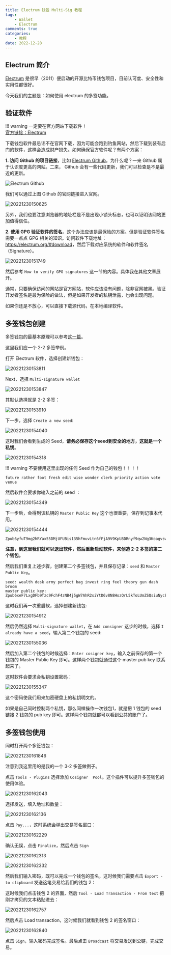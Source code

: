 ```yaml
---
title: Electrum 钱包 Multi-Sig 教程
tags:
    - Wallet
    - Electrum
comments: true
categories: 
    - 教程
date: 2022-12-28
---
```


## Electrum 简介

[Electrum](https://electrum.org/#home) 是很早（2011）便启动的开源比特币钱包项目，目前认可度、安全性和实用性都很好。 

今天我们的主题是：如何使用 electrum 的多签功能。

## 验证软件

!!! warning
    一定要在官方网站下载软件！  
    [官方链接：Electrum](https://electrum.org/#home) 

下载钱包软件最忌讳不在官网下载，因为可能会跑到钓鱼网站，然后下载到装有后门的软件，这样会造成财产损失。如何确保官方软件呢？有两个方案：

**1. 访问 Github 的项目链接**，比如 [Electrum Github](https://github.com/spesmilo/electrum)。为什么呢？一来 Github 属于认识度更高的网站。二来， Github 会有一些代码更新，我们可以检查是不是最近的更新。

![Electrum Github](https://raw.githubusercontent.com/wangzhe3224/pic_repo/master/images/Screenshot%202022-12-30%20at%2015.01.41.png)

我们可以通过上图 Github 的官网链接进入官网。

![20221230150625](https://raw.githubusercontent.com/wangzhe3224/pic_repo/master/images/20221230150625.png)

另外，我们也要注意浏览器的地址栏是不是出现小锁头标志，也可以证明该网站更加值得信任。

**2. 使用 GPG 验证软件的签名**。这个办法应该是最保险的方案。但是验证软件签名需要一点点 GPG 相关的知识。访问软件下载地址：<https://electrum.org/#download>，然后下载对应系统的软件和软件签名（Signature）。

![20221230151749](https://raw.githubusercontent.com/wangzhe3224/pic_repo/master/images/20221230151749.png)

然后参考 `How to verify GPG signatures` 这一节的内容。具体我在其他文章展开。

通常，只要确保访问的网站是官方网站，软件应该没有问题，除非官网被黑。验证开发者签名是最为保险的做法，但是如果开发者的私钥泄露，也会出现问题。

如果你还是不放心，可以直接下载源代码，在本地编译软件。

## 多签钱包创建

多签钱包的最基本原理可以参考[这一篇](./bitcoin_wallet.md)。

这里我们应一个 2-2 多签举例。

打开 Electrum 软件，选择创建新钱包：

![20221230153811](https://raw.githubusercontent.com/wangzhe3224/pic_repo/master/images/20221230153811.png)

Next，选择 `Multi-signature wallet`

![20221230153847](https://raw.githubusercontent.com/wangzhe3224/pic_repo/master/images/20221230153847.png)

其默认选择就是 2-2 多签：

![20221230153910](https://raw.githubusercontent.com/wangzhe3224/pic_repo/master/images/20221230153910.png)

下一步，选择 `Create a new seed`:

![20221230154040](https://raw.githubusercontent.com/wangzhe3224/pic_repo/master/images/20221230154040.png)

这时我们会看到生成的 Seed，**请务必保存这个seed到安全的地方，这就是一个私钥**。

![20221230154318](https://raw.githubusercontent.com/wangzhe3224/pic_repo/master/images/20221230154318.png)

!!! warning
    不要使用这里出现的任何 Seed 作为自己的钱包！！！！

```
future rather foot fresh edit wise wonder clerk priority action vote venue
```

然后软件会要求你输入之前的 seed ：

![20221230154349](https://raw.githubusercontent.com/wangzhe3224/pic_repo/master/images/20221230154349.png)

下一步后，会得到该私钥的 `Master Public Key` 这个也很重要，保存到记事本代用。

![20221230154444](https://raw.githubusercontent.com/wangzhe3224/pic_repo/master/images/20221230154444.png)

```
Zpub6yfuT9mg2hRYax55DMjUFUBis135hFmuvLtn6fFjA9V9KpU8DRnyf9qw2Ng3KoagvswdnapvnbeacgY4Su9sgzf6QcQxSf7yvqzTGEEXDra
```

**注意，到这里我们就可以退出软件，然后重新启动软件，来创造 2-2 多签的第二个钱包。**

然后我们重复上述步骤，创建第二个多签钱包，并且保存记录：`seed` 和 `Master Public Key`。

```
seed: wealth desk army perfect bag invest ring feel theory gun dash broom
master public key: Zpub6xeF7LxgDFb9fzc9FchF4zNB4j5gW7AhR2siYtD6v8N8HozQrL5kToLUmZSQsiuNycEwU3JFJzYGn42grGyT3rAJ5qJV7KYaSHseifSfCP5
```

这时我们再一次重启软，选择创建新钱包:

![20221230154912](https://raw.githubusercontent.com/wangzhe3224/pic_repo/master/images/20221230154912.png)

然后仍然选择 `Multi-signature wallet`，在 `Add consigner` 这步的时候，选择 `I already have a seed`，输入第二个钱包的 seed:

![20221230155036](https://raw.githubusercontent.com/wangzhe3224/pic_repo/master/images/20221230155036.png)

然后加入第二个钱包的时候选择：`Enter cosigner key`，输入之前保存的第一个钱包的 Master Public Key 即可。这样两个钱包就通过这个 master pub key 联系起来了。

这时软件会要求会私钥设置密码：

![20221230155347](https://raw.githubusercontent.com/wangzhe3224/pic_repo/master/images/20221230155347.png)

这个密码使我们用来加密硬盘上的私钥明文的。

如果是自己同时控制两个私钥，那么同样操作一次钱包1，就是把 1 钱包的 seed 链接 2 钱包的 pub key 即可。这样两个钱包就都可以看到公共的账户了。

## 多签钱包使用

同时打开两个多签钱包：

![20221230161846](https://raw.githubusercontent.com/wangzhe3224/pic_repo/master/images/20221230161846.png)

注意到我这里用的是我的一个 3-2 多签做例子。

点击 `Tools - Plugins` 选择添加 `Cosigner  Pool`。这个插件可以提升多签钱包的使用体验。

![20221230162043](https://raw.githubusercontent.com/wangzhe3224/pic_repo/master/images/20221230162043.png)

选择发送，填入地址和数量：

![20221230162136](https://raw.githubusercontent.com/wangzhe3224/pic_repo/master/images/20221230162136.png)

点击 `Pay...`，这时系统会弹出交易签名窗口：

![20221230162229](https://raw.githubusercontent.com/wangzhe3224/pic_repo/master/images/20221230162229.png)

确认无误，点击 `Finalize`，然后点击 `Sign`

![20221230162313](https://raw.githubusercontent.com/wangzhe3224/pic_repo/master/images/20221230162313.png)

![20221230162332](https://raw.githubusercontent.com/wangzhe3224/pic_repo/master/images/20221230162332.png)

然后我们输入密码，既可以完成一个钱包的签名，这时候我们需要点击 `Export - to clipboard` 发送这笔交易给我们的钱包 2：

这时候我们点击钱包 2 的界面，然后 `Tool - Load Transaction - From text` 把刚才拷贝的文本粘贴进去：

![20221230162757](https://raw.githubusercontent.com/wangzhe3224/pic_repo/master/images/20221230162757.png)

然后点击 Load transaction，这时候我们就看到钱包 2 的签名窗口：

![20221230162840](https://raw.githubusercontent.com/wangzhe3224/pic_repo/master/images/20221230162840.png)

点击 `Sign`，输入密码完成签名。最后点击 `Broadcast` 将交易发送到公链，完成交易。
